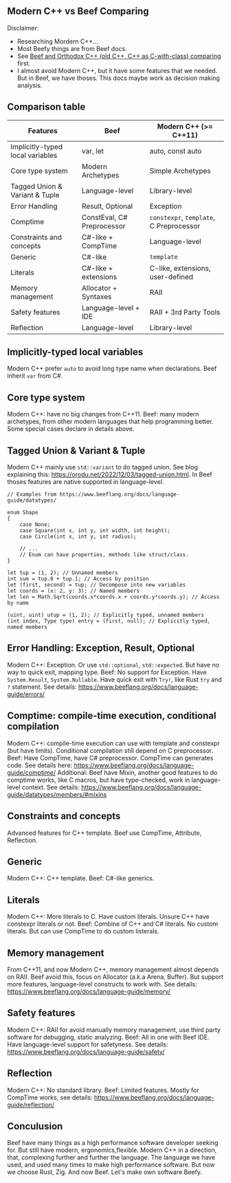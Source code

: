 Modern C++ vs Beef Comparing
----------------------------
Disclaimer: 
- Researching Mordern C++...
- Most Beefy things are from Beef docs.
- See [Beef and Orthodox C++ (old C++, C++ as C-with-class) comparing](/Essays/ModernC++Comparing/README.md) first.
- I almost avoid Modern C++, but it have some features that we needed. But in Beef, we have thoses. This docs maybe work as decision making analysis.


Comparison table
----------------
| Features                          | Beef                       | Modern C++ (>= C++11)                   |
| --------------------------------- | -------------------------- | --------------------------------------- |
| Implicitly-typed local variables  | var, let                   | auto, const auto                        |
| Core type system                  | Modern Archetypes          | Simple Archetypes                       |
| Tagged Union & Variant & Tuple    | Language-level             | Library-level                           |
| Error Handling                    | Result, Optional           | Exception                               | 
| Comptime                          | ConstEval, C# Preprocessor | `constexpr`, `template`, C Preprocessor |
| Constraints and concepts          | C#-like + CompTime         | Language-level                          |
| Generic                           | C#-like                    | `template`                              | 
| Literals                          | C#-like + extensions       | C-like, extensions, user-defined        |
| Memory management                 | Allocator + Syntaxes       | RAII                                    |
| Safety features                   | Language-level + IDE       | RAII + 3rd Party Tools                  |
| Reflection                        | Language-level             | Library-level                           |


Implicitly-typed local variables
--------------------------------
Modern C++ prefer `auto` to avoid long type name when declarations.
Beef inherit `var` from C#.


Core type system
----------------
Modern C++: have no big changes from C++11.
Beef: many modern archetypes, from other modern languages that help programming better.
Some special cases declare in details above.


Tagged Union & Variant & Tuple
------------------------------
Modern C++ mainly use `std::variant` to do tagged union. See blog explaining this: https://orodu.net/2022/12/03/tagged-union.html.
In Beef thoses features are native supported in language-level.
```Beef
// Examples from https://www.beeflang.org/docs/language-guide/datatypes/

enum Shape
{
    case None;
    case Square(int x, int y, int width, int height);
    case Circle(int x, int y, int radius);

    // ...
    // Enum can have properties, methods like struct/class.
}

let tup = (1, 2); // Unnamed members
int sum = tup.0 + tup.1; // Access by position
let (first, second) = tup; // Decompose into new variables
let coords = (x: 2, y: 3); // Named members
let len = Math.Sqrt(coords.x*coords.x + coords.y*coords.y); // Access by name

(uint, uint) utup = (1, 2); // Explicitly typed, unnamed members
(int index, Type type) entry = (first, null); // Explicitly typed, named members
```


Error Handling: Exception, Result, Optional
-------------------------------------------
Modern C++: Exception. Or use `std::optional`, `std::expected`. But have no way to quick exit, mapping type.
Beef: No support for Exception. Have `System.Result`, `System.Nullable`. Have quick exit with `Try!`, like Rust `try` and `?` statement. See details: https://www.beeflang.org/docs/language-guide/errors/


Comptime: compile-time execution, conditional compilation
---------------------------------------------------------
Modern C++: compile-time execution can use with template and constexpr (but have limits). Conditional compilation still depend on C preprocessor.
Beef: Have CompTime, have C# preprocessor. CompTime can generates code. See details here: https://www.beeflang.org/docs/language-guide/comptime/
Additional: Beef have Mixin, another good features to do comptime works, like C macros, but have type-checked, work in language-level context. See details: https://www.beeflang.org/docs/language-guide/datatypes/members/#mixins


Constraints and concepts
------------------------
Advanced features for C++ template.
Beef use CompTime, Attribute, Reflection.


Generic
-------
Modern C++: C++ template.
Beef: C#-like generics.


Literals
--------
Modern C++: More literals to C. Have custom literals. Unsure C++ have constexpr literals or not.
Beef: Combine of C++ and C# literals. No custom literals. But can use CompTime to do custom listerals.


Memory management
-----------------
From C++11, and now Modern C++, memory management almost depends on RAII.
Beef avoid this, focus on Allocator (a.k.a Arena, Buffer). But support more features, language-level constructs to work with. See details: https://www.beeflang.org/docs/language-guide/memory/


Safety features
---------------
Modern C++: RAII for avoid manually memory management, use third party software for debugging, static analyzing.
Beef: All in one with Beef IDE. Have language-level support for safetyness. See details: https://www.beeflang.org/docs/language-guide/safety/


Reflection
----------
Modern C++: No standard library.
Beef: Limited features. Mostly for CompTime works, see details: https://www.beeflang.org/docs/language-guide/reflection/


Conculusion
-----------
Beef have many things as a high performance software developer seeking for. But still have modern, ergonomics,flexible. Modern C++ in a direction, that, complexing further and further the language. The language we have used, and used many times to make high performance software. But now we choose Rust, Zig. And now Beef. Let's make own software Beefy.